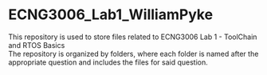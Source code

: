 # ECNG3006_Lab1_WilliamPyke
This repository is used to store files related to ECNG3006 Lab 1 - ToolChain and RTOS Basics \
The repository is organized by folders, where each folder is named after the appropriate question and includes the files for said question.
